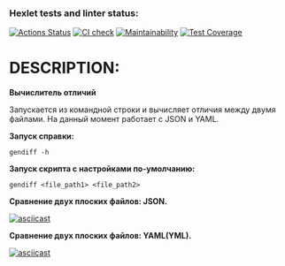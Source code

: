 ### Hexlet tests and linter status:
[![Actions Status](https://github.com/M1RRoN/python-project-50/workflows/hexlet-check/badge.svg)](https://github.com/M1RRoN/python-project-50/actions)
[![CI check](https://github.com/M1RRoN/python-project-50/actions/workflows/main.yml/badge.svg)](https://github.com/M1RRoN/python-project-50/actions/workflows/main.yml)
[![Maintainability](https://api.codeclimate.com/v1/badges/d2f4d9e4f85b93802db9/maintainability)](https://codeclimate.com/github/M1RRoN/python-project-50/maintainability)
[![Test Coverage](https://api.codeclimate.com/v1/badges/d2f4d9e4f85b93802db9/test_coverage)](https://codeclimate.com/github/M1RRoN/python-project-50/test_coverage)

# DESCRIPTION:

**Вычислитель отличий**

Запускается из командной строки и вычисляет отличия между двумя файлами. На данный момент работает с JSON и YAML.

**Запуск справки:**

`gendiff -h`

**Запуск скрипта c настройками по-умолчанию:**

`gendiff <file_path1> <file_path2>`

**Сравнение двух плоских файлов: JSON.**

[![asciicast](https://asciinema.org/a/3zhWyxxhT1EtmCFJsu5xe99Wv.svg)](https://asciinema.org/a/3zhWyxxhT1EtmCFJsu5xe99Wv)

**Сравнение двух плоских файлов: YAML(YML).**

[![asciicast](https://asciinema.org/a/Kk8dtomDr4D0pj1JZFvexlC6q.svg)](https://asciinema.org/a/Kk8dtomDr4D0pj1JZFvexlC6q)
